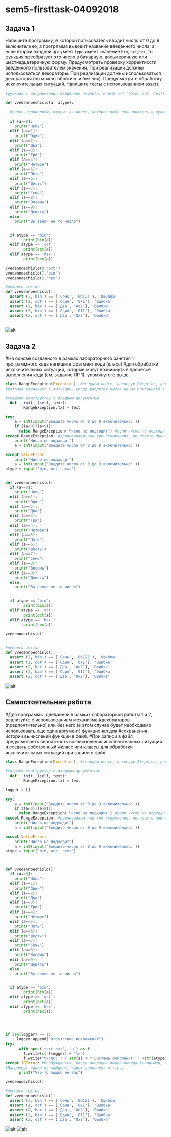 # sem5-firsttask-04092018

## Задача 1

Напишите программу, в которой пользователь вводит число от 0 до 9 включительно, а программа выводит название введённого числа, а если второй входной аргумент ```type``` имеет значение ```bin```, ```oct```,```hex```, то функция преобразует это число в бинарную, восьмеричную или шестнадцатеричную форму. Предусмотреть проверку корректности введённого пользователем значения. При реализации должны использоваться декораторы. 
При реализации должны использоваться декораторы (но можно обойтись и без них). 
Предусмотрите обработку исключительных ситуаций. 
Напишите тесты с использованием assert.

```python
#функция c аргументами: введённое число(a) и его тип ((bin, oct, hex)(atype))

def vvedennoechislo(a, atype): 
  
  #далее, проверяем, входит ли число, которое ввёл пользователь в нужный нам промежуток(0-9)
  
  if (a==0): 
    print("Ноль")
  elif (a==1):
    print("Один")
  elif (a==2):
    print("Два")
  elif (a==3):
    print("Три")
  elif (a==4):
    print("Четыре")
  elif (a==5):
    print("Пять")         
  elif (a==6):
    print("Шесть")
  elif (a==7):
    print("Семь")
  elif (a==8):
    print("Восемь")
  elif (a==9):
    print("Девять")
  else:
    print("Вы ввели не то число")


  if atype == 'bin':
        print(bin(a))
  elif atype == 'oct':
        print(oct(a))
  elif atype == 'hex':
        print(hex(a))
    
vvedennoechislo(8,'oct')        
vvedennoechislo(7,'bin') 
vvedennoechislo(2,'hex')

#немного тестов
def vvedennoechislo(): 
  assert (7,'bin') == ('Семь', '0b121'), 'Ошибка'
  assert (1,'oct') == ('Один', '0x1'), 'Ошибка'
  assert (2,'hex') == ('Два', '0o2'), 'Ошибка'
  assert (3,'bin') == ('Один', '011'), 'Ошибка'
  assert (2,'oct') == ('Два', '0x2'), 'Ошибка'
  
```
![alt](https://github.com/herzenuni/sem5-firsttask-04092018-KsushaSeliv/blob/master/10.JPG)


## Задача 2

#На основе созданного в рамках лабораторного занятия 1 программного кода напишите фрагмент кода (класс)
#для обработки исключительных ситуаций, которые могут возникнуть в процессе выполнения кода (см. задание ЛР 1), упомянутого выше.

```python
class RangeException(Exception): #создаём класс, наследуя Exeption, для обработки исключения,
#которое возникает в ситуации, когда вводится число не из описанного в условии диапазона(0-9);

#создаём конструктор с входным аргументом
  def __init__(self, text): 
        RangeException.txt = text

try:
    a = int(input('Введите число от 0 до 9 включительно:'))
    if ((a<0)|(a>9)):
      raise RangeException('Число не подходит') #если число не подходит, вылетает исключение
except RangeException: #прописываем наш тип исключения, он просто принтится
    print('Число не подходит')
    a = int(input('Введите число от 0 до 9 включительно:'))

except ValueError:
    print('Число не подходит')
    a = int(input('Введите число от 0 до 9 включительно:'))
atype = input('bin, oct, hex:')


def vvedennoechislo(): 
  if (a==0): 
    print("Ноль")
  elif (a==1):
    print("Один")
  elif (a==2):
    print("Два")
  elif (a==3):
    print("Три")
  elif (a==4):
    print("Четыре")
  elif (a==5):
    print("Пять")         
  elif (a==6):
    print("Шесть")
  elif (a==7):
    print("Семь")
  elif (a==8):
    print("Восемь")
  elif (a==9):
    print("Девять")
  else:
    print("Вы ввели не то число")


  if atype == 'bin':
        print(bin(a))
  elif atype == 'oct':
        print(oct(a))
  elif atype == 'hex':
        print(hex(a))
    
vvedennoechislo()        


#немного тестов
def vvedennoechislo(): 
  assert (7,'bin') == ('Семь', '0b121'), 'Ошибка'
  assert (1,'oct') == ('Один', '0x1'), 'Ошибка'
  assert (2,'hex') == ('Два', '0o2'), 'Ошибка'
  assert (3,'bin') == ('Один', '011'), 'Ошибка'
  assert (2,'oct') == ('Два', '0x2'), 'Ошибка'
```
![alt](https://github.com/herzenuni/sem5-firsttask-04092018-KsushaSeliv/blob/master/11.JPG)

## Самостоятельная работа

#Для программы, сделанной в рамках лабораторной работы 1 и 2, реализуйте с использованием механизма
#декораторов (предпочтительно) или без него (в этом случае будет необходимо использовать еще один аргумент) функционал для
#сохранения истории вычислений функции в файл. 
#При записи в файл предусмотреть вероятность возникновения исключительных ситуаций и создать собственный 
#класс или классы для обработки исключительных ситуаций при записи в файл. 

```python
class RangeException(Exception): #создаём класс, наследуя Exeption, для обработки исключения, которое возникает в ситуации, когда вводится число не из описанного в условии диапазона(0-9);

#создаём конструктор с входным аргументом
  def __init__(self, text): 
        RangeException.txt = text

logger = [] 

try:
    a = int(input('Введите число от 0 до 9 включительно:'))
    if ((a<0)|(a>9)):
      raise RangeException('Число не подходит') #если число не подходит, вылетает исключение
except RangeException: #прописываем наш тип исключения, он просто принтится
    print('Число не подходит')
    a = int(input('Введите число от 0 до 9 включительно:'))

except ValueError:
    print('Число не подходит')
    a = int(input('Введите число от 0 до 9 включительно:'))
atype = input('bin, oct, hex:')



def vvedennoechislo(): 
  if (a==0): 
    print("Ноль")
  elif (a==1):
    print("Один")
  elif (a==2):
    print("Два")
  elif (a==3):
    print("Три")
  elif (a==4):
    print("Четыре")
  elif (a==5):
    print("Пять")         
  elif (a==6):
    print("Шесть")
  elif (a==7):
    print("Семь")
  elif (a==8):
    print("Восемь")
  elif (a==9):
    print("Девять")
  else:
    print("Вы ввели не то число")


  if atype == 'bin':
        print(bin(a))
  elif atype == 'oct':
        print(oct(a))
  elif atype == 'hex':
        print(hex(a))
    
     


if len(logger) == 1:   
     logger.append("Отсутствие исключений")
try:
      with open('text.txt', 'a') as f:
        f.write(str(logger) + "\n")
        f.write("Число: " + str(a) + " Система счисления: " +str(atype))
except IOError: #Возбуждается, когда операция ввода-вывода (например, при использовании print() или open()) не проходит. 
#Например: «файл не найден», «диск заполнен» и т.п..
      print("Что-то пошло не так")

vvedennoechislo()      

#немного тестов
def vvedennoechislo(): 
  assert (7,'bin') == ('Семь', '0b121'), 'Ошибка'
  assert (1,'oct') == ('Один', '0x1'), 'Ошибка'
  assert (2,'hex') == ('Два', '0o2'), 'Ошибка'
  assert (3,'bin') == ('Один', '011'), 'Ошибка'
  assert (2,'oct') == ('Два', '0x2'), 'Ошибка'
```

![alt](https://github.com/herzenuni/sem5-firsttask-04092018-KsushaSeliv/blob/master/12.JPG)
![alt](https://github.com/herzenuni/sem5-firsttask-04092018-KsushaSeliv/blob/master/13.JPG)
